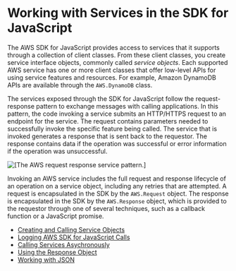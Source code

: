 # Working with Services in the SDK for JavaScript<a name="working-with-services"></a>

The AWS SDK for JavaScript provides access to services that it supports through a collection of client classes\. From these client classes, you create service interface objects, commonly called *service objects*\. Each supported AWS service has one or more client classes that offer low\-level APIs for using service features and resources\. For example, Amazon DynamoDB APIs are available through the `AWS.DynamoDB` class\.

The services exposed through the SDK for JavaScript follow the request\-response pattern to exchange messages with calling applications\. In this pattern, the code invoking a service submits an HTTP/HTTPS request to an endpoint for the service\. The request contains parameters needed to successfully invoke the specific feature being called\. The service that is invoked generates a response that is sent back to the requestor\. The response contains data if the operation was successful or error information if the operation was unsuccessful\. 

![\[The AWS request response service pattern.\]](http://docs.aws.amazon.com/sdk-for-javascript/v2/developer-guide/images/request-response.png)

Invoking an AWS service includes the full request and response lifecycle of an operation on a service object, including any retries that are attempted\. A request is encapsulated in the SDK by the `AWS.Request` object\. The response is encapsulated in the SDK by the `AWS.Response` object, which is provided to the requestor through one of several techniques, such as a callback function or a JavaScript promise\.


+ [Creating and Calling Service Objects](creating-and-calling-service-objects.md)
+ [Logging AWS SDK for JavaScript Calls](logging-sdk-calls.md)
+ [Calling Services Asychronously](calling-services-asynchronously.md)
+ [Using the Response Object](the-response-object.md)
+ [Working with JSON](working-with-json.md)